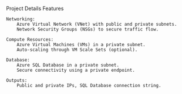 Project Details
Features

    Networking:
        Azure Virtual Network (VNet) with public and private subnets.
        Network Security Groups (NSGs) to secure traffic flow.

    Compute Resources:
        Azure Virtual Machines (VMs) in a private subnet.
        Auto-scaling through VM Scale Sets (optional).

    Database:
        Azure SQL Database in a private subnet.
        Secure connectivity using a private endpoint.

    Outputs:
        Public and private IPs, SQL Database connection string.
